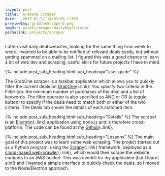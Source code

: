 ```yaml
---
layout: post
title:  GrabOne Scraper
date:   2017-01-22 14:33:03 +1300
previewImg: grabOneScraper2.png
imgDir: assets/images/dailyDealScraper
permalink: projects/scraper
---
```


I often visit daily deal websites, looking for the same thing from week to week. I wanted to be able to be notified of relevant deals easily, but without getting spammed on a mailing list. I figured this was a good chance to learn a bit of web dev and scraping, useful skills for future projects I have in mind.

{% include post_sub_heading.html sub_heading="User guide" %}

The GrabOne scraper is a taskbar application which allows you to quickly filter the current deals on [GrabOne](http://grabone.co.nz){:.link}. You specify two criteria in the Filter tab: the minimum number of purchases of the deal and a list of keywords. The filter operator is also specified as AND or OR (a toggle button) to specify if the deals need to match both or either of the two criteria. The Deals tab shows the details of each matched item.

{% include post_sub_heading.html sub_heading="Details" %}
The scraper is an [Electron](http://electron.atom.io/){:.link} application using node.js and is therefore cross-platform. The code can be found at my [Github](https://github.com/kbre93){:.link}.

{% include post_sub_heading.html sub_heading="Lessons" %}
The main goal of this project was to learn some web scraping. The project started out as a Python program, using the [Scrapy](https://scrapy.org/){:.link} framework, deployed as a [cloud-based web-crawler](https://scrapinghub.com/){:.link}, which would then scrape the website contents to an AWS bucket. This was overkill for my application (but I learnt alot!) and I wanted a simple interface to quickly check the deals, so I moved to the Node/Electron approach.
